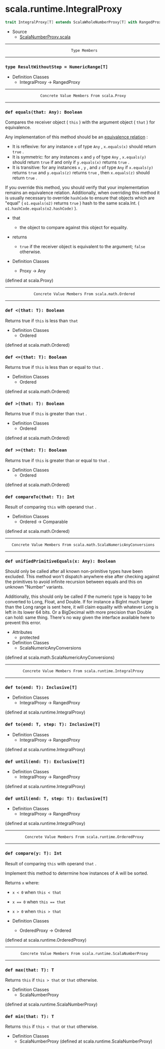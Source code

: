 
#                         scala.runtime.IntegralProxy                         #

```scala
trait IntegralProxy[T] extends ScalaWholeNumberProxy[T] with RangedProxy[T]
```

* Source
  * [ScalaNumberProxy.scala](https://github.com/scala/scala/tree/6d09a1ba5f/src/library/scala/runtime/ScalaNumberProxy.scala#L1)


--------------------------------------------------------------------------------
                                  Type Members
--------------------------------------------------------------------------------


### `type ResultWithoutStep = NumericRange[T]`                               ###

* Definition Classes
  * IntegralProxy → RangedProxy


--------------------------------------------------------------------------------
                    Concrete Value Members From scala.Proxy
--------------------------------------------------------------------------------


### `def equals(that: Any): Boolean`                                         ###

Compares the receiver object ( `this` ) with the argument object ( `that` ) for
equivalence.

Any implementation of this method should be an
[equivalence relation](http://en.wikipedia.org/wiki/Equivalence_relation) :

* It is reflexive: for any instance `x` of type `Any` , `x.equals(x)` should
   return `true` .
* It is symmetric: for any instances `x` and `y` of type `Any` , `x.equals(y)`
   should return `true` if and only if `y.equals(x)` returns `true` .
* It is transitive: for any instances `x` , `y` , and `z` of type `Any` if
    `x.equals(y)` returns `true` and `y.equals(z)` returns `true` , then
    `x.equals(z)` should return `true` .

If you override this method, you should verify that your implementation remains
an equivalence relation. Additionally, when overriding this method it is usually
necessary to override `hashCode` to ensure that objects which are "equal" (
 `o1.equals(o2)` returns `true` ) hash to the same scala.Int. (
 `o1.hashCode.equals(o2.hashCode)` ).

* that
  * the object to compare against this object for equality.
* returns
  * `true` if the receiver object is equivalent to the argument; `false`
    otherwise.

* Definition Classes
  * Proxy → Any

(defined at scala.Proxy)


--------------------------------------------------------------------------------
                 Concrete Value Members From scala.math.Ordered
--------------------------------------------------------------------------------


### `def <(that: T): Boolean`                                                ###

Returns true if `this` is less than `that`

* Definition Classes
  * Ordered

(defined at scala.math.Ordered)


### `def <=(that: T): Boolean`                                               ###

Returns true if `this` is less than or equal to `that` .

* Definition Classes
  * Ordered

(defined at scala.math.Ordered)


### `def >(that: T): Boolean`                                                ###

Returns true if `this` is greater than `that` .

* Definition Classes
  * Ordered

(defined at scala.math.Ordered)


### `def >=(that: T): Boolean`                                               ###

Returns true if `this` is greater than or equal to `that` .

* Definition Classes
  * Ordered

(defined at scala.math.Ordered)


### `def compareTo(that: T): Int`                                            ###

Result of comparing `this` with operand `that` .

* Definition Classes
  * Ordered → Comparable

(defined at scala.math.Ordered)


--------------------------------------------------------------------------------
       Concrete Value Members From scala.math.ScalaNumericAnyConversions
--------------------------------------------------------------------------------


### `def unifiedPrimitiveEquals(x: Any): Boolean`                            ###

Should only be called after all known non-primitive types have been excluded.
This method won't dispatch anywhere else after checking against the primitives
to avoid infinite recursion between equals and this on unknown "Number"
variants.

Additionally, this should only be called if the numeric type is happy to be
converted to Long, Float, and Double. If for instance a BigInt much larger than
the Long range is sent here, it will claim equality with whatever Long is left
in its lower 64 bits. Or a BigDecimal with more precision than Double can hold:
same thing. There's no way given the interface available here to prevent this
error.

* Attributes
  * protected
* Definition Classes
  * ScalaNumericAnyConversions

(defined at scala.math.ScalaNumericAnyConversions)


--------------------------------------------------------------------------------
            Concrete Value Members From scala.runtime.IntegralProxy
--------------------------------------------------------------------------------


### `def to(end: T): Inclusive[T]`                                           ###

* Definition Classes
  * IntegralProxy → RangedProxy

(defined at scala.runtime.IntegralProxy)


### `def to(end: T, step: T): Inclusive[T]`                                  ###

* Definition Classes
  * IntegralProxy → RangedProxy

(defined at scala.runtime.IntegralProxy)


### `def until(end: T): Exclusive[T]`                                        ###

* Definition Classes
  * IntegralProxy → RangedProxy

(defined at scala.runtime.IntegralProxy)


### `def until(end: T, step: T): Exclusive[T]`                               ###

* Definition Classes
  * IntegralProxy → RangedProxy

(defined at scala.runtime.IntegralProxy)


--------------------------------------------------------------------------------
             Concrete Value Members From scala.runtime.OrderedProxy
--------------------------------------------------------------------------------


### `def compare(y: T): Int`                                                 ###

Result of comparing `this` with operand `that` .

Implement this method to determine how instances of A will be sorted.

Returns `x` where:

*  `x < 0` when `this < that`
*  `x == 0` when `this == that`
*  `x > 0` when `this > that`

* Definition Classes
  * OrderedProxy → Ordered

(defined at scala.runtime.OrderedProxy)


--------------------------------------------------------------------------------
           Concrete Value Members From scala.runtime.ScalaNumberProxy
--------------------------------------------------------------------------------


### `def max(that: T): T`                                                    ###

Returns `this` if `this > that` or `that` otherwise.

* Definition Classes
  * ScalaNumberProxy

(defined at scala.runtime.ScalaNumberProxy)


### `def min(that: T): T`                                                    ###

Returns `this` if `this < that` or `that` otherwise.

* Definition Classes
  * ScalaNumberProxy
(defined at scala.runtime.ScalaNumberProxy)
